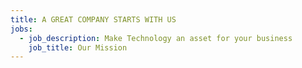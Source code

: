 ```yaml
---
title: A GREAT COMPANY STARTS WITH US
jobs:
  - job_description: Make Technology an asset for your business
    job_title: Our Mission
---
```

